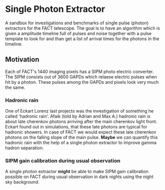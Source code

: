 # Single Photon Extractor

A sandbox for investigations and benchmarks of single pulse (photon) extractors for the FACT telescope.
The goal is to have an algorithm which is given a amplitude timeline full of pulses and noise together with a pulse template to look for and than get a list of arrival times for the photons in the timeline. 

## Motivation
Each of FACT's 1440 imaging pixels has a SIPM photo electric converter. The SIPM consists out of 3600 GAPDs which relaese electric pulses when hit by a photon. These pulses among the GAPDs and pixels look very much the same. 

### Hadronic rain
One of Eckart Lorenz last projects was the investigation of something he called 'hadronic rain'. Afaik (told by Adrian and Max A.) hadronic rain is about late cherenkov photons arriving after the main cherenkov light front. Eckart found out in simulations, that these late photons are typical for hadronic showers. In case of FACT we would expect these late cherenkov photons on the falling slope of the main pulse. __Maybe__ we can quantify this hadronic rain with the help of a single photon extractor to improve gamma hadron separation.

### SIPM gain calibration during usual observation
A single photon extractor __might__ be able to make SIPM gain calibration possible on FACT during usual observation in dark nights using the night sky background.